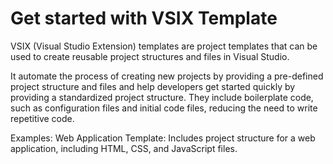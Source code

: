 # Get started with VSIX Template
VSIX (Visual Studio Extension) templates are project templates that can be used to create reusable project structures and files in Visual Studio.

It automate the process of creating new projects by providing a pre-defined project structure and files and help developers get started quickly by providing a standardized project structure.
They include boilerplate code, such as configuration files and initial code files, reducing the need to write repetitive code.

Examples: Web Application Template: Includes project structure for a web application, including HTML, CSS, and JavaScript files.
